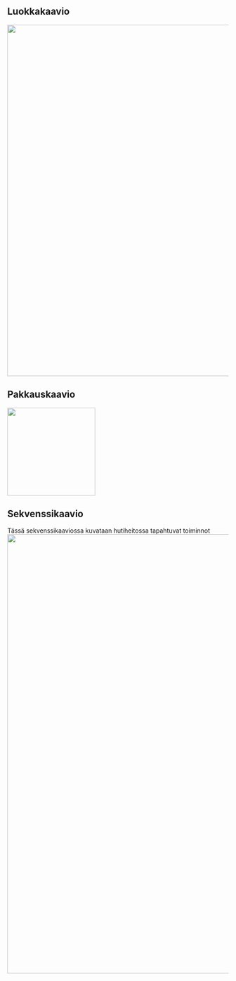 ## Luokkakaavio

<img src="https://github.com/palovpet/ot-harjoitustyo/blob/master/dokumentaatio/kuvat/luokkakaavio.png" width="800">

## Pakkauskaavio

<img src="https://github.com/palovpet/ot-harjoitustyo/blob/master/dokumentaatio/kuvat/pakkauskaavio.png" width="200">

## Sekvenssikaavio
Tässä sekvenssikaaviossa kuvataan hutiheitossa tapahtuvat toiminnot
<img src="https://github.com/palovpet/ot-harjoitustyo/blob/master/dokumentaatio/kuvat/sekvenssikaavio.png" width="1000">

